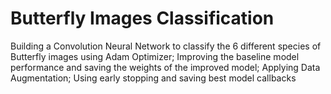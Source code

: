 # Butterfly Images Classification
Building a Convolution Neural Network to classify the 6 different species of Butterfly images using Adam Optimizer;
Improving the baseline model performance and saving the weights of the improved model; Applying Data Augmentation; 
Using early stopping and saving best model callbacks

